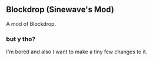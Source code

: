 ## Blockdrop (Sinewave's Mod)
A mod of Blockdrop.

### but y tho?
I'm bored and also I want to make a tiny few changes to it.

